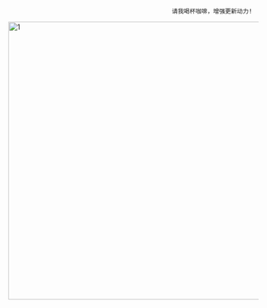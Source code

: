                                                   请我喝杯咖啡，增强更新动力! 
<img width="553" height="560" alt="1" src="https://github.com/user-attachments/assets/0b464a8c-7f0c-45a9-8e91-22abaf0a093a" />
